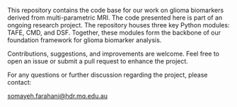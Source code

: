 This repository contains the code base for our work on glioma biomarkers derived from multi-parametric MRI. The code presented here is part of an ongoing research project. The repository houses three key Python modules: TAFE, CMD, and DSF.
Together, these modules form the backbone of our foundation framework for glioma biomarker analysis.

Contributions, suggestions, and improvements are welcome. Feel free to open an issue or submit a pull request to enhance the project.


For any questions or further discussion regarding the project, please contact:

somayeh.farahani@hdr.mq.edu.au
